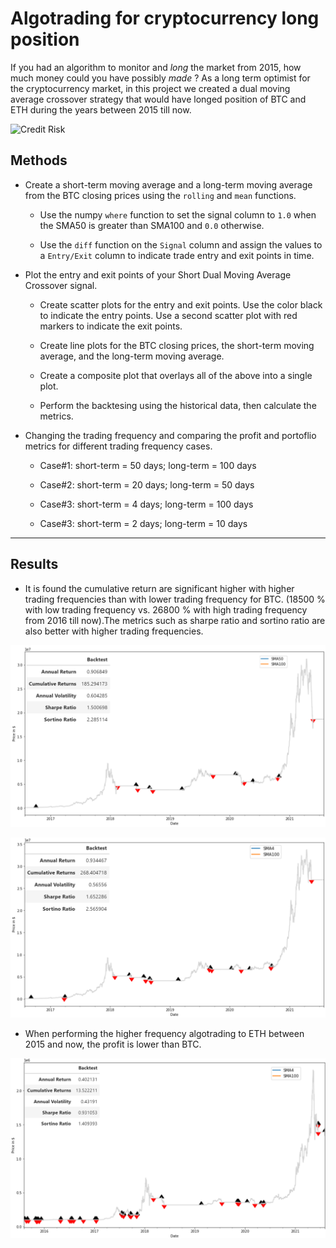 # Algotrading for cryptocurrency long position

If you had an algorithm to monitor and *long* the market from 2015, how much money could you have possibly *made* ? As a long term optimist for the cryptocurrency market, in this project we created a dual moving average crossover strategy that would have longed position of BTC and ETH during the years between 2015 till now.
 
![Credit Risk](Images/credit-risk.jpg)

## Methods

* Create a short-term moving average and a long-term moving average from the BTC closing prices using the `rolling` and `mean` functions.

  * Use the numpy `where` function to set the signal column to `1.0` when the SMA50 is greater than SMA100 and `0.0` otherwise.

  * Use the `diff` function on the `Signal` column and assign the values to a `Entry/Exit` column to indicate trade entry and exit points in time.

* Plot the entry and exit points of your Short Dual Moving Average Crossover signal.

  * Create scatter plots for the entry and exit points. Use the color black to indicate the entry points. Use a second scatter plot with red markers to indicate the exit points.

  * Create line plots for the BTC closing prices, the short-term moving average, and the long-term moving average.

  * Create a composite plot that overlays all of the above into a single plot.
  
  * Perform the backtesing using the historical data, then calculate the metrics.
  
* Changing the trading frequency and comparing the profit and portoflio metrics for different trading frequency cases.

  * Case#1: short-term = 50 days; long-term = 100 days

  * Case#2: short-term = 20 days; long-term = 50 days

  * Case#3: short-term = 4 days; long-term = 100 days
  
  * Case#3: short-term = 2 days; long-term = 10 days

- - -

## Results

* It is found the cumulative return are significant higher with higher trading frequencies than with lower trading frequency for BTC. (18500 % with low trading frequency vs. 26800 % with high trading frequency from 2016 till now).The metrics such as sharpe ratio and sortino ratio are also better with higher trading frequencies.

![SMA50-SMA100](SMA50-100-backtesting.png)

![SMA4-SMA100](SMA4-100-backtesting.png)

* When performing the higher frequency algotrading to ETH between 2015 and now, the profit is lower than BTC.

![ETH-SMA4-SMA100](ETH.png)

